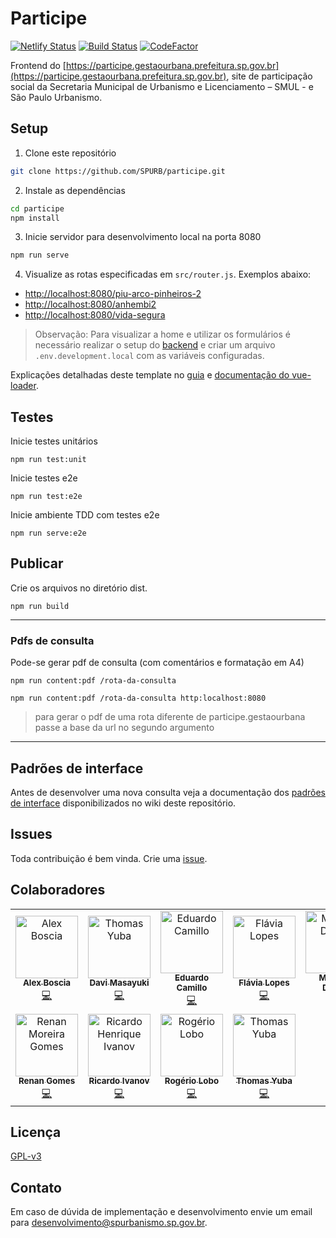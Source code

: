 # Participe
[![Netlify Status](https://api.netlify.com/api/v1/badges/fb06bdad-d959-414d-b42d-1891b7862c9f/deploy-status)](https://app.netlify.com/sites/participe-gestaourbana/deploys)
[![Build Status](https://travis-ci.org/SPURB/participe.svg?branch=master)](https://travis-ci.org/SPURB/participe)
[![CodeFactor](https://www.codefactor.io/repository/github/spurb/participe/badge)](https://www.codefactor.io/repository/github/spurb/participe)

Frontend do [https://participe.gestaourbana.prefeitura.sp.gov.br](https://participe.gestaourbana.prefeitura.sp.gov.br), site de participação social da Secretaria Municipal de Urbanismo e Licenciamento – SMUL - e São Paulo Urbanismo.

## Setup
1. Clone este repositório
```bash
git clone https://github.com/SPURB/participe.git
```

2. Instale as dependências
```bash
cd participe
npm install
```

3. Inicie servidor para desenvolvimento local na porta 8080
```bash
npm run serve
```

4. Visualize as rotas especificadas em `src/router.js`. Exemplos abaixo:
* [http://localhost:8080/piu-arco-pinheiros-2](http://localhost:8080/arco-pinheiros-2)
* [http://localhost:8080/anhembi2](http://localhost:8080/anhembi2)
* [http://localhost:8080/vida-segura](http://localhost:8080/vida-segura)

> Observação: Para visualizar a home e utilizar os formulários é necessário realizar o setup do [backend](https://github.com/SPURB/consultas-publicas-backend) e criar um arquivo `.env.development.local` com as variáveis configuradas.

Explicações detalhadas deste template no [guia](http://vuejs-templates.github.io/webpack/) e [documentação do vue-loader](http://vuejs.github.io/vue-loader).


## Testes
Inicie testes unitários
```
npm run test:unit
```

Inicie testes e2e
```
npm run test:e2e
```

Inicie ambiente TDD com testes e2e
```
npm run serve:e2e
```

## Publicar
Crie os arquivos no diretório dist.
```
npm run build
```
___

### Pdfs de consulta
Pode-se gerar pdf de consulta (com comentários e formatação em A4)
```
npm run content:pdf /rota-da-consulta

npm run content:pdf /rota-da-consulta http:localhost:8080
```
> para gerar o pdf de uma rota diferente de participe.gestaourbana passe a base da url no segundo argumento

___

## Padrões de interface
Antes de desenvolver uma nova consulta veja a documentação dos [padrões de interface](https://github.com/SPURB/participe/wiki) disponibilizados no wiki deste repositório.

## Issues
Toda contribuição é bem vinda. Crie uma [issue](https://github.com/SPURB/participe/issues).


## Colaboradores
<table>
  <tr>
    <td align="center"><a href="https://github.com/alexboccia"><img src="https://avatars3.githubusercontent.com/u/32138082?s=460&v=4" width="100px;" alt="Alex Boscia"/><br /><sub><b>Alex Boscia</b></sub></a><br /><a href="https://github.com/spurb/participe/commits?author=alexboccia" title="Code">💻</a></td>
    <td align="center"><a href="https://github.com/davimh"><img src="https://avatars1.githubusercontent.com/u/32531840?s=460&v=4" width="100px;" alt="Thomas Yuba"/><br /><sub><b>Davi Masayuki</b></sub></a><br /><a href="https://github.com/spurb/participe/commits?author=davimh" title="Code">💻</a></td>
    <td align="center"><a href="https://github.com/educkf"><img src="https://avatars2.githubusercontent.com/u/2439707?s=460&v=4" width="100px;" alt="Eduardo Camillo"/><br /><sub><b>Eduardo Camillo</b></sub></a><br /><a href="https://github.com/spurb/participe/commits?author=educkf" title="Code">💻</a></td>
    <td align="center"><a href="https://github.com/flavinhalopes"><img src="https://avatars1.githubusercontent.com/u/39636035?s=460&v=4" width="100px;" alt="Flávia Lopes"/><br /><sub><b>Flávia Lopes</b></sub></a><br /><a href="https://github.com/spurb/participe/commits?author=flavinhalopes" title="Code">💻</a></td>
    <td align="center"><a href="https://github.com/m-dantas"><img src="https://avatars1.githubusercontent.com/u/45770805?s=460&v=4" width="100px;" alt="Maurício Dantas"/><br /><sub><b>Maurício Dantas</b></sub></a><br /><a href="https://github.com/spurb/participe/commits?author=m-dantas" title="Code">💻</a></td>
 </tr>
 <tr>
    <td align="center"><a href="https://github.com/lordscorp"><img src="https://avatars1.githubusercontent.com/u/40305353?s=460&v=4" width="100px;" alt="Renan Moreira Gomes"/><br /><sub><b>Renan Gomes</b></sub></a><br /><a href="https://github.com/spurb/participe/commits?author=lordscorp" title="Code">💻</a></td>
    <td align="center"><a href="https://github.com/ricardoivanov"><img src="https://avatars1.githubusercontent.com/u/56939042?s=460&v=4" width="100px;" alt="Ricardo Henrique Ivanov"/><br /><sub><b>Ricardo Ivanov</b></sub></a><br /><a href="https://github.com/spurb/participe/commits?author=X478816@rede.sp" title="Code">💻</a></td>
    <td align="center"><a href="https://github.com/rogerioloboBR"><img src="https://avatars0.githubusercontent.com/u/10540741?s=460&v=4" width="100px;" alt="Rogério Lobo"/><br /><sub><b>Rogério Lobo</b></sub></a><br /><a href="https://github.com/spurb/participe/commits?author=rogerioloboBR" title="Code">💻</a></td>
    <td align="center"><a href="https://github.com/yubathom"><img src="https://avatars3.githubusercontent.com/u/4117768?v=4" width="100px;" alt="Thomas Yuba"/><br /><sub><b>Thomas Yuba</b></sub></a><br /><a href="https://github.com/spurb/participe/commits?author=yubathom" title="Code">💻</a></td>
 </tr>
</table>

## Licença 
[GPL-v3](https://github.com/SPURB/participe/blob/master/LICENSE)

## Contato
Em caso de dúvida de implementação e desenvolvimento envie um email para <desenvolvimento@spurbanismo.sp.gov.br>.


